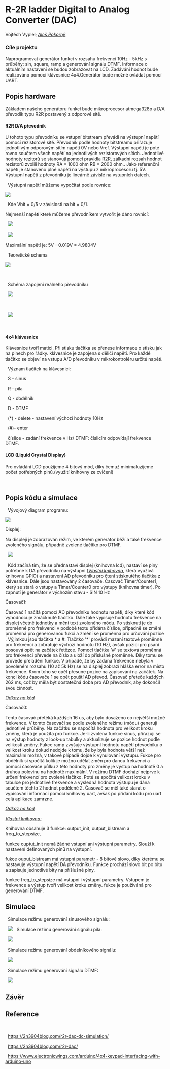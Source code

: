 # R-2R ladder Digital to Analog Converter (DAC)
Vojtěch Vyplel; [*Aleš Pokorný*](https://github.com/xpokor79/Digital-electronics-2/tree/master/Labs)

### Cíle projektu
Naprogramovat generátor funkcí v rozsahu frekvencí 10Hz - 5kHz s průběhy: sin, square, ramp a generování signálu DTMF. Informace o aktuálním nastavení se budou zobrazovat na LCD. Zadávání hodnot bude realizováno pomocí klávesnice 4x4.Generátor bude možné ovládat pomocí UART.

## Popis hardware
Základem našeho generátoru funkcí bude mikroprocesor atmega328p a D/A převodík typu R2R postavený z odporové sítě.
#### R2R D/A převodník
U tohoto typu převodníku se vstupní bitstream převádí na výstupní napětí pomocí rezistorové sítě. Převodník podle hodnoty bitstreamu přiřazuje jednotlivým odporovým sítím napětí 0V nebo Vref. Výstupní napětí je poté rovno součtem všech napětí na jednotlivých rezistorových sítích. Jednotlivé hodnoty rezitorů se stanovují pomocí 
pravidla R2R, zálkadní rozsah hodnot rezistorů zvolili hodnoty RA = 1000 ohm RB = 2000 ohm.. Jako referenční napětí je stanoveno plné napětí na výstupu z mikroprocesoru tj. 5V. Výstupní napětí z převodníku je lineárně závislé na vstupních datech. 

&nbsp;
Výstupní napětí můžeme vypočítat podle rovnice:
&nbsp;

<img src = "https://github.com/Vojvyp/Digital-electronics-2/blob/master/Labs/project/pictures/CodeCogsEqn4.gif">

&nbsp;
Kde Vbit = 0/5 v závislosti na bit = 0/1. 
&nbsp;

Nejmenší napětí které můžeme převodníkem vytvořit je dáno rovnicí:
&nbsp;

&nbsp;
<img src = "https://github.com/Vojvyp/Digital-electronics-2/blob/master/Labs/project/pictures/CodeCogsEqn.gif">
&nbsp;

&nbsp;
<img src = "https://github.com/Vojvyp/Digital-electronics-2/blob/master/Labs/project/pictures/CodeCogsEqn2.gif">
&nbsp;

Maximální napětí je: 5V - 0.019V = 4.9804V
&nbsp;

&nbsp;
Teoretické schema
&nbsp;

<img src = "https://github.com/Vojvyp/Digital-electronics-2/blob/master/Labs/project/pictures/bitteor.png">

&nbsp;

&nbsp;
Schéma zapojení reálného převodníku
&nbsp;

&nbsp;
<img src = "https://github.com/Vojvyp/Digital-electronics-2/blob/master/Labs/project/pictures/dacsim.png">

&nbsp;

&nbsp;
<img src = "https://github.com/Vojvyp/Digital-electronics-2/blob/master/Labs/project/pictures/schema3.png">
&nbsp;

&nbsp;

#### 4x4 klávesnice
Klávesnice tvoří matici. Při stisku tlačítka se přenese informace o stisku jak na pinech pro řádky. klávesnice je zapojena s děliči napětí. Pro každé tlačítko se objeví na vstupu A/D převodníku v mikrokontroléru určité napětí. 
&nbsp;

&nbsp;
Význam tlačítek na klávesnici:
&nbsp;

&nbsp;
S - sinus
&nbsp;

&nbsp;
R - pila
&nbsp;

&nbsp;
Q - obdélník
&nbsp;

&nbsp;
D - DTMF
&nbsp;

&nbsp;
(*) - delete - nastavení výchozí hodnoty 10Hz
&nbsp;

&nbsp;
(#)- enter
&nbsp;

&nbsp;
číslice - zadání frekvence v Hz/ DTMF: číslicím odpovídají frekvence DTMF.
&nbsp;

#### LCD (Liquid Crystal Display)
Pro ovládání LCD použijeme 4 bitový mód, díky čemuž minimaluzijeme počet potřebných pinů.(využití knihovny ze cvičení)


&nbsp;
## Popis kódu a simulace

&nbsp;
Vývojový diagram programu:
&nbsp;

<img src = "https://github.com/Vojvyp/Digital-electronics-2/blob/master/Labs/project/pictures/vyvojdiag.png">

Displej:

Na displeji je zobrazován režim, ve kterém generátor běží a také frekvence zvoleného signálu, případně zvolené tlačítko pro DTMF.
&nbsp;

&nbsp;
<img src = "https://github.com/Vojvyp/Digital-electronics-2/blob/master/Labs/project/pictures/display.png">
&nbsp;

&nbsp;
Kód začíná tím, že se přednastaví displej (knihovna lcd), nastaví se piny potřebné k DA převodníku na výstupní ([*Vlastní knihovna*](https://github.com/Vojvyp/Digital-electronics-2/blob/master/Labs/project/project/project/project/gen_functions.c), která využívá knihovnu GPIO) a nastavení AD převodníku pro čtení stisknutého tlačítka z klávesnice.
Dále jsou nastavovány 2 časovače. Časovač Timer/Counter1, který se stará o vstupy a Timer/Counter0 pro výstupy (knihovna timer). 
Po zapnutí je generátor v výchozím stavu - SIN 10 Hz

Časovač1: 

Časovač 1 načítá pomocí AD převodníku hodnotu napětí, díky které kód vyhodnocuje zmáčknuté tlačítko. Dále také vypisuje hodnotu frekvence na displej včetně jednotky a mění text zvoleného módu.
Po stisknutí je do proměnné pro frekvenci v podobě textu přidána číslice, případně se změní proměnná pro generovanou fukci a změní se proměnná pro určování pozice .
Výjimkou jsou tlačítka * a #. Tlačítko '*' provádí mazaní textové proměnné pro frekvenci a zobratuje výchozí hodnotu (10 Hz), avšak pozici pro psaní posouvá opět na začátek řetězce.
Pomocí tlačítka '#' se textová proměnná pro frekvenci převede na číslo a uloží do příslušné proměnné. Díky tomu se provede přeladění funkce. 
V případě, že by zadaná frekvence nebyla v povoleném rozsahu (10 až 5k Hz) se na displej zobrazí hláška error na místo frekvence. Krom toho se opět přesune pozice na zapisování na začátek.
Na konci kódu časovače 1 se opět pouští AD převod. Časovač přeteče každých 262 ms, což by měla být dostatečná doba pro AD převodník, aby dokončil svou činnost.

[*Odkaz na kód*](https://github.com/Vojvyp/Digital-electronics-2/blob/master/Labs/project/project/project/project/main.c)

Časovač0:

Tento časovač přetéká každých 16 us, aby bylo dosaženo co největší možné frekvence. V tomto časovači se podle zvoleného režimu (módu) generují jednotlivé průběhy.
Na začátku se napočítá hodnota pro velikost kroku změny, která je použita pro funkce. Je-li zvolena funkce sinus, přiřazují se na výstup hodnoty z look-up tabulky a aktualizuje se pozice hodnot podle velikosti změny. 
Fukce ramp zvyšuje výstupní hodnotu napětí převodníku o velikost kroku dokud nedojde k tomu, že by byla hodnota větší než maximální možná, v takové případě dojde k vynulování výstupu.
Fukce pro obdélník si spočítá kolik je možno udělat změn pro danou frekvenci a pomocí časovače půlku z této hodnoty pro změny je výstup na hodnotě 0 a druhou polovinu na hodnotě maximální.
V režimu DTMF dochází nejprve k určení frekvencí pro zvolené tlačítko. Poté se spočítá velikost kroku v tabulce pro jednotlivé frekvence a výsledná hodnota výstupu je dána součtem těchto 2 hodnot podělené 2.
Časovač se měl také starat o vypisování informací pomocí knihovny uart, avšak po přidání kódu pro uart celá aplikace zamrzne. 

[*Odkaz na kód*](https://github.com/Vojvyp/Digital-electronics-2/blob/master/Labs/project/project/project/project/main.c)


[*Vlastní knihovna:*](https://github.com/Vojvyp/Digital-electronics-2/blob/master/Labs/project/project/project/project/gen_functions.c)

Knihovna obsahuje 3 funkce: output_init, output_bistream a freq_to_stepsize,

funkce ouptut_init nemá žádné vstupní ani výstupní parametry. Slouží k nastavení definovaných pinů na výstupní.

fukce ouput_bistream má vstupní parametr - 8 bitové slovo, díky kterému se nastavuje výstupní napětí DA převodníku.
Funkce prochází slovo bit po bitu a zapisuje jednotlivé bity na příšlušné piny.

funkce freq_to_stepsize má vstupní i výstupní parametry. Vstupem je frekvence a výstup tvoří velikost kroku změny.
fukce je používáná pro generování DTMF.

## Simulace
&nbsp;
Simulace režimu generování sinusového signálu:
&nbsp;

&nbsp;
<img src = "https://github.com/Vojvyp/Digital-electronics-2/blob/master/Labs/project/pictures/SIN%2010Hz.png">
&nbsp;
Simulace režimu generování signálu pila:
&nbsp;


&nbsp;
<img src = "https://github.com/Vojvyp/Digital-electronics-2/blob/master/Labs/project/pictures/RAMP%2010%20Hz.png">
&nbsp;

&nbsp;
Simulace režimu generování obdelníkového signálu:
&nbsp;


&nbsp;
<img src = "https://github.com/Vojvyp/Digital-electronics-2/blob/master/Labs/project/pictures/SQR%2020Hz.png">
&nbsp;

&nbsp;
Simulace režimu generování signálu DTMF:
&nbsp;


&nbsp;
<img src = "https://github.com/Vojvyp/Digital-electronics-2/blob/master/Labs/project/pictures/DTMF%201.png">
&nbsp;

## Závěr


## Reference
&nbsp;

&nbsp;
https://2n3904blog.com/r2r-dac-dc-simulation/
&nbsp;

&nbsp;
https://2n3904blog.com/r2r-dac/
&nbsp;

&nbsp;
https://www.electronicwings.com/arduino/4x4-keypad-interfacing-with-arduino-uno

